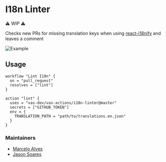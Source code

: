 # I18n Linter

:warning: WIP :warning:

Checks new PRs for missing translation keys when using [react-i18nify](https://github.com/JSxMachina/react-i18nify) and leaves a comment

![Example](https://user-images.githubusercontent.com/216782/52160571-eada2880-266c-11e9-91fc-357b56c21632.png)

## Usage

```workflow
workflow "Lint I18n" {
  on = "pull_request"
  resolves = ["lint"]
}

action "lint" {
  uses = "vas-dev/vas-actions/i18n-linter@master"
  secrets = ["GITHUB_TOKEN"]
  env = {
    TRANSLATION_PATH = "path/to/translations.en.json"
  }
}
```

### Maintainers

* [Marcelo Alves](https://github.com/marceloalves)
* [Jason Soares](https://github.com/jasonsoares)
